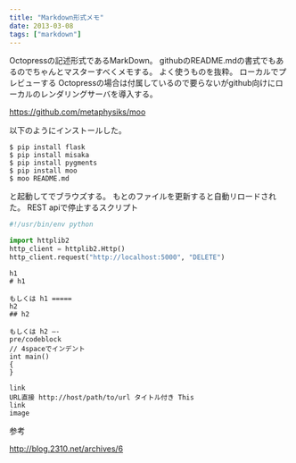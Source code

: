 ```yaml
---
title: "Markdown形式メモ"
date: 2013-03-08
tags: ["markdown"]
---
```


Octopressの記述形式であるMarkDown。
githubのREADME.mdの書式でもあるのでちゃんとマスターすべくメモする。
よく使うものを抜粋。
ローカルでプレビューする
Octopressの場合は付属しているので要らないがgithub向けにローカルのレンダリングサーバを導入する。

https://github.com/metaphysiks/moo

以下のようにインストールした。 

```
$ pip install flask 
$ pip install misaka 
$ pip install pygments 
$ pip install moo
$ moo README.md
```

と起動してでブラウズする。
もとのファイルを更新すると自動リロードされた。
REST apiで停止するスクリプト

```python
#!/usr/bin/env python

import httplib2
http_client = httplib2.Http()
http_client.request("http://localhost:5000", "DELETE")
```

```
h1
# h1

もしくは h1 =====
h2
## h2

もしくは h2 —-
pre/codeblock
// 4spaceでインデント
int main()
{
}

link
URL直接 http://host/path/to/url タイトル付き This
link
image
```

参考

http://blog.2310.net/archives/6
